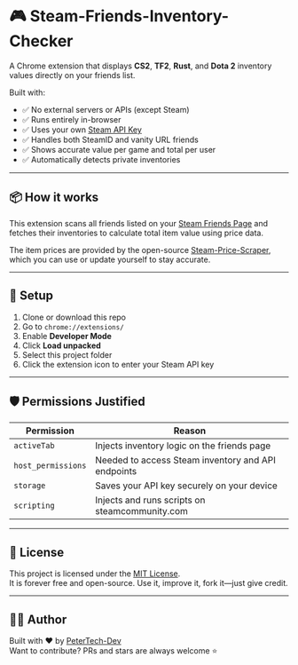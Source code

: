 # 🎮 Steam-Friends-Inventory-Checker

A Chrome extension that displays **CS2**, **TF2**, **Rust**, and **Dota 2** inventory values directly on your friends list.

Built with:
- ✅ No external servers or APIs (except Steam)
- ✅ Runs entirely in-browser
- ✅ Uses your own [Steam API Key](https://steamcommunity.com/dev/apikey)
- ✅ Handles both SteamID and vanity URL friends
- ✅ Shows accurate value per game and total per user
- ✅ Automatically detects private inventories

---

## 📦 How it works

This extension scans all friends listed on your [Steam Friends Page](https://steamcommunity.com/my/friends) and fetches their inventories to calculate total item value using price data.

The item prices are provided by the open-source [Steam-Price-Scraper](https://github.com/PeterTech-Dev/Steam-Price-Scraper), which you can use or update yourself to stay accurate.

---

## 🧰 Setup

1. Clone or download this repo
2. Go to `chrome://extensions/`
3. Enable **Developer Mode**
4. Click **Load unpacked**
5. Select this project folder
6. Click the extension icon to enter your Steam API key

---

## 🛡️ Permissions Justified

| Permission     | Reason                                                  |
|----------------|----------------------------------------------------------|
| `activeTab`    | Injects inventory logic on the friends page             |
| `host_permissions` | Needed to access Steam inventory and API endpoints     |
| `storage`      | Saves your API key securely on your device              |
| `scripting`    | Injects and runs scripts on steamcommunity.com          |

---

## 📝 License

This project is licensed under the [MIT License](LICENSE).  
It is forever free and open-source. Use it, improve it, fork it—just give credit.

---

## 👨‍💻 Author

Built with ❤️ by [PeterTech-Dev](https://github.com/PeterTech-Dev)  
Want to contribute? PRs and stars are always welcome ⭐

